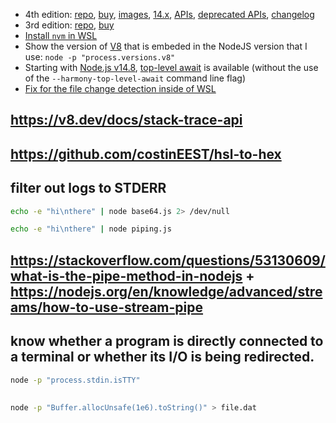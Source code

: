 - 4th edition: [repo](https://github.com/PacktPublishing/Node.js-14-Cookbook), [buy](https://www.packtpub.com/product/node-cookbook-fourth-edition/9781838558758), [images](https://static.packt-cdn.com/downloads/9781838558758_ColorImages.pdf), [14.x](https://github.com/nodejs/release#release-schedule), [APIs](https://nodejs.org/dist/latest-v14.x/docs/api/all.html), [deprecated APIs](https://nodejs.org/dist/latest-v14.x/docs/api/deprecations.html), [changelog](https://github.com/nodejs/node/blob/main/doc/changelogs/CHANGELOG_V14.md)
- 3rd edition: [repo](https://github.com/PacktPublishing/Node-Cookbook-3rd-Ed), [buy](https://www.packtpub.com/product/node-cookbook-third-edition/9781785880087)
- [Install `nvm` in WSL](https://github.com/nvm-sh/nvm#install--update-script)
- Show the version of [V8](https://nodejs.dev/learn/the-v8-javascript-engine) that is embeded in the NodeJS version that I use: `node -p "process.versions.v8"`
- Starting with [Node.js v14.8](https://nodejs.org/en/blog/release/v14.8.0), [top-level await](https://github.com/tc39/proposal-top-level-await) is available (without the use of the `--harmony-top-level-await` command line flag)
- [Fix for the file change detection inside of WSL](https://stackoverflow.com/a/69277786/1904223)

## https://v8.dev/docs/stack-trace-api

## https://github.com/costinEEST/hsl-to-hex

## filter out logs to STDERR

```sh
echo -e "hi\nthere" | node base64.js 2> /dev/null
```

```sh
echo -e "hi\nthere" | node piping.js
```

## https://stackoverflow.com/questions/53130609/what-is-the-pipe-method-in-nodejs + https://nodejs.org/en/knowledge/advanced/streams/how-to-use-stream-pipe

## know whether a program is directly connected to a terminal or whether its I/O is being redirected.

```sh
node -p "process.stdin.isTTY"
```

##

```sh
node -p "Buffer.allocUnsafe(1e6).toString()" > file.dat
```
